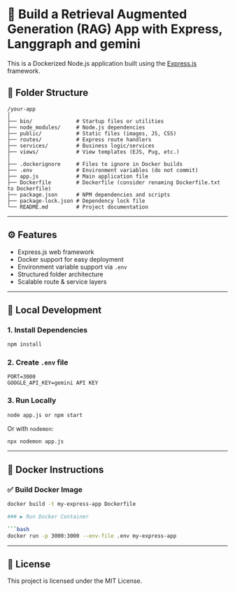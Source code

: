 # 🚀 Build a Retrieval Augmented Generation (RAG) App with Express, Langgraph and gemini

This is a Dockerized Node.js application built using the [Express.js](https://expressjs.com/) framework.

## 📁 Folder Structure

```
/your-app
│
├── bin/              # Startup files or utilities
├── node_modules/     # Node.js dependencies
├── public/           # Static files (images, JS, CSS)
├── routes/           # Express route handlers
├── services/         # Business logic/services
├── views/            # View templates (EJS, Pug, etc.)
│
├── .dockerignore     # Files to ignore in Docker builds
├── .env              # Environment variables (do not commit)
├── app.js            # Main application file
├── Dockerfile        # Dockerfile (consider renaming Dockerfile.txt to Dockerfile)
├── package.json      # NPM dependencies and scripts
├── package-lock.json # Dependency lock file
└── README.md         # Project documentation
```

---

## ⚙️ Features

- Express.js web framework
- Docker support for easy deployment
- Environment variable support via `.env`
- Structured folder architecture
- Scalable route & service layers

---

## 🧪 Local Development

### 1. Install Dependencies

```bash
npm install
```

### 2. Create `.env` file

```env
PORT=3000
GOOGLE_API_KEY=gemini API KEY
```

### 3. Run Locally

```bash
node app.js or npm start
```

Or with `nodemon`:

```bash
npx nodemon app.js
```

---

## 🐳 Docker Instructions

### ✅ Build Docker Image

```bash
docker build -t my-express-app Dockerfile

### ▶️ Run Docker Container

```bash
docker run -p 3000:3000 --env-file .env my-express-app
```

---

## 🪪 License

This project is licensed under the MIT License.